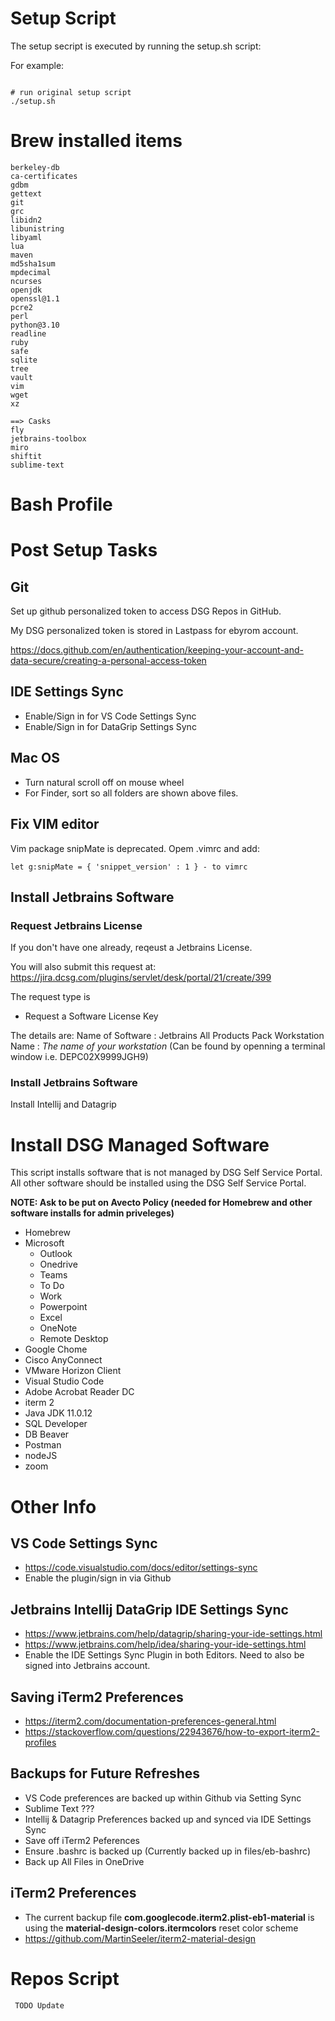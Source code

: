 # Setup Script



The setup secript is executed by running the setup.sh script:

For example:

```

# run original setup script
./setup.sh
```

# Brew installed items
```==> Formulae
berkeley-db
ca-certificates
gdbm
gettext
git
grc
libidn2
libunistring
libyaml
lua
maven
md5sha1sum
mpdecimal
ncurses
openjdk
openssl@1.1
pcre2
perl
python@3.10
readline
ruby
safe
sqlite
tree
vault
vim
wget
xz

==> Casks
fly
jetbrains-toolbox
miro
shiftit
sublime-text
```
# Bash Profile

# Post Setup Tasks

## Git

Set up github personalized token to access DSG Repos in GitHub.

My DSG personalized token is stored in Lastpass for ebyrom account.

https://docs.github.com/en/authentication/keeping-your-account-and-data-secure/creating-a-personal-access-token

## IDE Settings Sync

* Enable/Sign in for VS Code Settings Sync
* Enable/Sign in for DataGrip Settings Sync

## Mac OS

* Turn natural scroll off on mouse wheel
* For Finder, sort so all folders are shown above files.

## Fix VIM editor

Vim package snipMate is deprecated.  Opem .vimrc and add:
```
let g:snipMate = { 'snippet_version' : 1 } - to vimrc
```

## Install Jetbrains Software

### Request Jetbrains License

If you don't have one already, reqeust a Jetbrains License.

You will also submit this request at: https://jira.dcsg.com/plugins/servlet/desk/portal/21/create/399

The request type is
* Request a Software License Key 

The details are:
Name of Software :  Jetbrains All Products Pack
Workstation Name : *The name of your workstation* (Can be found by openning a terminal window i.e. DEPC02X9999JGH9)

### Install Jetbrains Software

Install Intellij and Datagrip

# Install DSG Managed Software

This script installs software that is not managed by DSG Self Service Portal.  All other software should be installed using the DSG Self Service Portal.

**NOTE: Ask to be put on Avecto Policy (needed for Homebrew and other software installs for admin priveleges)**

* Homebrew
* Microsoft
    * Outlook
    * Onedrive
    * Teams
    * To Do
    * Work
    * Powerpoint
    * Excel
    * OneNote
    * Remote Desktop
* Google Chome
* Cisco AnyConnect
* VMware Horizon Client
* Visual Studio Code
* Adobe Acrobat Reader DC
* iterm 2
* Java JDK 11.0.12
* SQL Developer
* DB Beaver
* Postman
* nodeJS
* zoom

# Other Info

## VS Code Settings Sync

 * https://code.visualstudio.com/docs/editor/settings-sync
 * Enable the plugin/sign in via Github


## Jetbrains Intellij DataGrip IDE Settings Sync

 * https://www.jetbrains.com/help/datagrip/sharing-your-ide-settings.html
 * https://www.jetbrains.com/help/idea/sharing-your-ide-settings.html
 * Enable the IDE Settings Sync Plugin in both Editors.  Need to also be signed into Jetbrains account.

## Saving iTerm2 Preferences

* https://iterm2.com/documentation-preferences-general.html
* https://stackoverflow.com/questions/22943676/how-to-export-iterm2-profiles

## Backups for Future Refreshes

* VS Code preferences are backed up within Github via Setting Sync
* Sublime Text ???
* Intellij & Datagrip Preferences backed up and synced via IDE Settings Sync
* Save off iTerm2 Peferences
* Ensure .bashrc is backed up (Currently backed up in files/eb-bashrc)
* Back up All Files in OneDrive

## iTerm2 Preferences

* The current backup file **com.googlecode.iterm2.plist-eb1-material** is using the **material-design-colors.itermcolors** reset color scheme
* https://github.com/MartinSeeler/iterm2-material-design

# Repos Script
```
 TODO Update
```